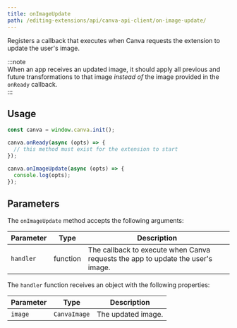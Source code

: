 ```yaml
---
title: onImageUpdate
path: /editing-extensions/api/canva-api-client/on-image-update/
---
```


Registers a callback that executes when Canva requests the extension to update the user's image.

:::note  
 When an app receives an updated image, it should apply all previous and future transformations to that image _instead of_ the image provided in the `onReady` callback.  
:::

## Usage

```javascript
const canva = window.canva.init();

canva.onReady(async (opts) => {
  // this method must exist for the extension to start
});

canva.onImageUpdate(async (opts) => {
  console.log(opts);
});
```

## Parameters

The `onImageUpdate` method accepts the following arguments:

| Parameter | Type     | Description                                                                     |
| --------- | -------- | ------------------------------------------------------------------------------- |
| `handler` | function | The callback to execute when Canva requests the app to update the user's image. |

The `handler` function receives an object with the following properties:

| Parameter | Type         | Description        |
| --------- | ------------ | ------------------ |
| `image`   | `CanvaImage` | The updated image. |
